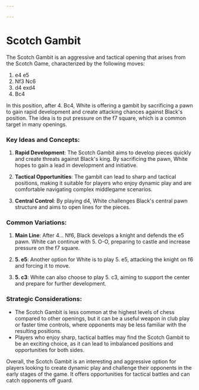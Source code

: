 ```yaml
---

---
```

# Scotch Gambit

The Scotch Gambit is an aggressive and tactical opening that arises from the Scotch Game, characterized by the following moves:

1. e4 e5
2. Nf3 Nc6
3. d4 exd4
4. Bc4

In this position, after 4. Bc4, White is offering a gambit by sacrificing a pawn to gain rapid development and create attacking chances against Black's position. The idea is to put pressure on the f7 square, which is a common target in many openings.

### Key Ideas and Concepts:

1. **Rapid Development**: The Scotch Gambit aims to develop pieces quickly and create threats against Black's king. By sacrificing the pawn, White hopes to gain a lead in development and initiative.

2. **Tactical Opportunities**: The gambit can lead to sharp and tactical positions, making it suitable for players who enjoy dynamic play and are comfortable navigating complex middlegame scenarios.

3. **Central Control**: By playing d4, White challenges Black's central pawn structure and aims to open lines for the pieces.

### Common Variations:

1. **Main Line**: After 4... Nf6, Black develops a knight and defends the e5 pawn. White can continue with 5. O-O, preparing to castle and increase pressure on the f7 square.

2. **5. e5**: Another option for White is to play 5. e5, attacking the knight on f6 and forcing it to move.

3. **5. c3**: White can also choose to play 5. c3, aiming to support the center and prepare for further development.

### Strategic Considerations:

- The Scotch Gambit is less common at the highest levels of chess compared to other openings, but it can be a useful weapon in club play or faster time controls, where opponents may be less familiar with the resulting positions.
- Players who enjoy sharp, tactical battles may find the Scotch Gambit to be an exciting choice, as it can lead to imbalanced positions and opportunities for both sides.

Overall, the Scotch Gambit is an interesting and aggressive option for players looking to create dynamic play and challenge their opponents in the early stages of the game. It offers opportunities for tactical battles and can catch opponents off guard.